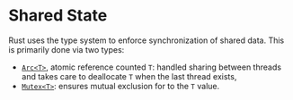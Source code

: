 # Shared State

Rust uses the type system to enforce synchronization of shared data. This is
primarily done via two types:

* [`Arc<T>`][1], atomic reference counted `T`: handled sharing between threads and
  takes care to deallocate `T` when the last thread exists,
* [`Mutex<T>`][2]: ensures mutual exclusion for to the `T` value.

[1]: https://doc.rust-lang.org/std/sync/struct.Arc.html
[2]: https://doc.rust-lang.org/std/sync/struct.Mutex.html
